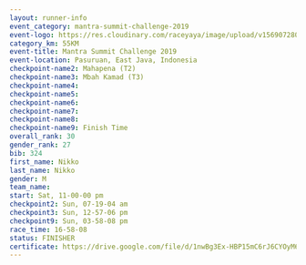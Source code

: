 ```yaml
---
layout: runner-info 
event_category: mantra-summit-challenge-2019 
event-logo: https://res.cloudinary.com/raceyaya/image/upload/v1569072809/logo/mantra-image_segrbx.jpg
category_km: 55KM 
event-title: Mantra Summit Challenge 2019 
event-location: Pasuruan, East Java, Indonesia 
checkpoint-name2: Mahapena (T2) 
checkpoint-name3: Mbah Kamad (T3) 
checkpoint-name4: 
checkpoint-name5: 
checkpoint-name6: 
checkpoint-name7: 
checkpoint-name8: 
checkpoint-name9: Finish Time
overall_rank: 30
gender_rank: 27
bib: 324
first_name: Nikko
last_name: Nikko
gender: M
team_name: 
start: Sat, 11-00-00 pm
checkpoint2: Sun, 07-19-04 am
checkpoint3: Sun, 12-57-06 pm
checkpoint9: Sun, 03-58-08 pm
race_time: 16-58-08
status: FINISHER
certificate: https://drive.google.com/file/d/1nwBg3Ex-HBP15mC6rJ6CYOyM6im4JNss/view?usp=sharing
---
```

